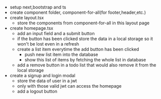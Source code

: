 - setup next,bootstrap and ts 
- create component folder, component-for-all(for footer,header,etc.)
- create layout.tsx
    - store the components from component-for-all in this layout page
- create homepage.tsx 
    - add an input field and a submit button
    - if the button has been clicked store the data in a local storage so it won't be lost even in a refresh
    - create a list item everytime the add button has been clicked 
        - push new list item into the database
        - show this list of items by fetching the whole list in database
    - add a remove button in a todo list that would also remove it from the local storage 
- create a signup and login modal 
    - store the data of user in a jwt
    - only with those valid jwt can access the homepage
    - add a logout button


